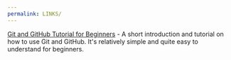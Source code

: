 ```yaml
---
permalink: LINKS/
---
```


[Git and GitHub Tutorial for Beginners](https://youtu.be/tRZGeaHPoaw?si=pOxzAItH0Upa3yN1) - A short introduction and tutorial on how to use Git and GitHub. It's relatively simple and quite easy to understand for beginners.

